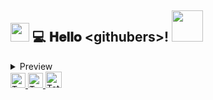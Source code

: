 <h2>
  <img src="https://raw.githubusercontent.com/MartinHeinz/MartinHeinz/master/wave.gif" width="30px">
  💻 𝐇𝐞𝐥𝐥𝐨 &lt;githubers&gt;!
  <img src='https://user-images.githubusercontent.com/5713670/87202985-820dcb80-c2b6-11ea-9f56-7ec461c497c3.gif' width="50"'>

</h2>

 <details>
    <summary>Preview</summary>
<br/>
  <img src="https://github.com/demartini/demartini/blob/master/code.gif" width="400px">
<br/>
  <h3>Tatiana Moreno <img align='left' src="https://media.giphy.com/media/WUlplcMpOCEmTGBtBW/giphy.gif" width="30">
  é ✨ <em>SUPER APAIXONADA</em> ✨ por aprender e ensinar.
<br/>
Desde criança criava a sua realidade na mente.
Hoje, ela converte sua imaginação também em linhas de códigos.

Atualmente estuda as seguintes tecnologias:
- [HTML](https://www.w3schools.com/html/);
- [CSS](https://www.w3.org/Style/CSS/Overview.en.html);
- [JavaScript](https://www.javascript.com/);
- [Kotlin](https://kotlinlang.org/);
  </details>
  <a href="https://in.linkedin.com/in/tatmorenno">
    <img alt="Tatiana Emília Moreno | Linkedin" width="24px" src="https://github.com/TheDudeThatCode/TheDudeThatCode/blob/master/Assets/Linkedin.svg" />
  </a>
  <a href="https://www.instagram.com/tatmorenno/">
    <img alt="Tatiana Emília Moreno | Instagram" width="24px" src="https://github.com/TheDudeThatCode/TheDudeThatCode/blob/master/Assets/Instagram.svg" />
  </a>
  <a href="mailto:tatiana.emilia.morenno@gmail.com">
    <img alt="Tatiana Emília Moreno | Gmail" width="26px" src="https://github.com/TheDudeThatCode/TheDudeThatCode/blob/master/Assets/Gmail.svg" />
  </a>

